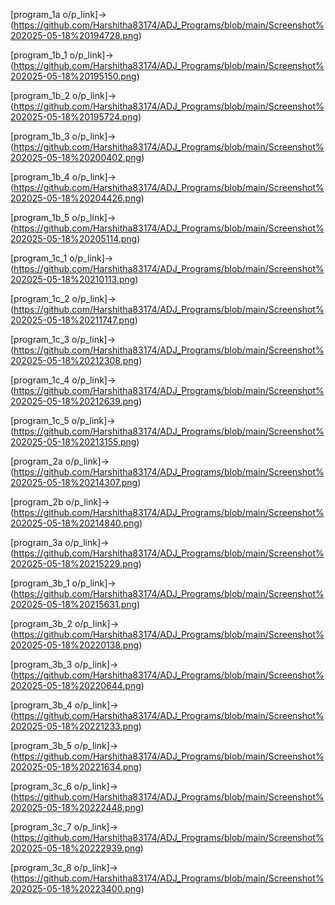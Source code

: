 [program_1a o/p_link]->(https://github.com/Harshitha83174/ADJ_Programs/blob/main/Screenshot%202025-05-18%20194728.png)

[program_1b_1 o/p_link]->(https://github.com/Harshitha83174/ADJ_Programs/blob/main/Screenshot%202025-05-18%20195150.png)

[program_1b_2 o/p_link]->(https://github.com/Harshitha83174/ADJ_Programs/blob/main/Screenshot%202025-05-18%20195724.png)

[program_1b_3 o/p_link]->(https://github.com/Harshitha83174/ADJ_Programs/blob/main/Screenshot%202025-05-18%20200402.png)

[program_1b_4 o/p_link]->(https://github.com/Harshitha83174/ADJ_Programs/blob/main/Screenshot%202025-05-18%20204426.png)

[program_1b_5 o/p_link]->(https://github.com/Harshitha83174/ADJ_Programs/blob/main/Screenshot%202025-05-18%20205114.png)

[program_1c_1 o/p_link]->(https://github.com/Harshitha83174/ADJ_Programs/blob/main/Screenshot%202025-05-18%20210113.png)

[program_1c_2 o/p_link]->(https://github.com/Harshitha83174/ADJ_Programs/blob/main/Screenshot%202025-05-18%20211747.png)

[program_1c_3 o/p_link]->(https://github.com/Harshitha83174/ADJ_Programs/blob/main/Screenshot%202025-05-18%20212308.png)

[program_1c_4 o/p_link]->(https://github.com/Harshitha83174/ADJ_Programs/blob/main/Screenshot%202025-05-18%20212639.png)

[program_1c_5 o/p_link]->(https://github.com/Harshitha83174/ADJ_Programs/blob/main/Screenshot%202025-05-18%20213155.png)

[program_2a o/p_link]->(https://github.com/Harshitha83174/ADJ_Programs/blob/main/Screenshot%202025-05-18%20214307.png)

[program_2b o/p_link]->(https://github.com/Harshitha83174/ADJ_Programs/blob/main/Screenshot%202025-05-18%20214840.png)

[program_3a o/p_link]->(https://github.com/Harshitha83174/ADJ_Programs/blob/main/Screenshot%202025-05-18%20215229.png)

[program_3b_1 o/p_link]->(https://github.com/Harshitha83174/ADJ_Programs/blob/main/Screenshot%202025-05-18%20215631.png)

[program_3b_2 o/p_link]->(https://github.com/Harshitha83174/ADJ_Programs/blob/main/Screenshot%202025-05-18%20220138.png)

[program_3b_3 o/p_link]->(https://github.com/Harshitha83174/ADJ_Programs/blob/main/Screenshot%202025-05-18%20220644.png)

[program_3b_4 o/p_link]->(https://github.com/Harshitha83174/ADJ_Programs/blob/main/Screenshot%202025-05-18%20221233.png)

[program_3b_5 o/p_link]->(https://github.com/Harshitha83174/ADJ_Programs/blob/main/Screenshot%202025-05-18%20221634.png)

[program_3c_6 o/p_link]->(https://github.com/Harshitha83174/ADJ_Programs/blob/main/Screenshot%202025-05-18%20222448.png)

[program_3c_7 o/p_link]->(https://github.com/Harshitha83174/ADJ_Programs/blob/main/Screenshot%202025-05-18%20222939.png)

[program_3c_8 o/p_link]->(https://github.com/Harshitha83174/ADJ_Programs/blob/main/Screenshot%202025-05-18%20223400.png)

